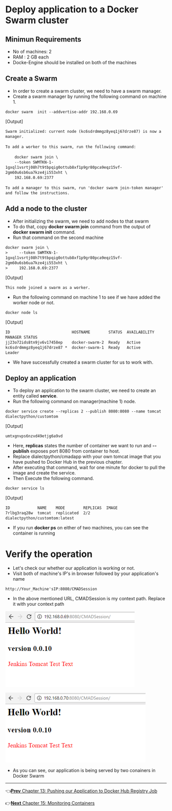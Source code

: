 # Deploy application to a Docker Swarm cluster
## Minimun Requirements
* No of machines: 2
* RAM : 2 GB each
* Docke-Engine should be installed on both of the machines

## Create a Swarm
* In order to create a swarm cluster, we need to have a swarm manager.
* Create a swarm manager by running the following command on machine 1.

```
docker swarm  init --addvertise-addr 192.168.0.69
```

[Output]

```
Swarm initialized: current node (kc6sdrdmmgz8yeq1j67drze87) is now a manager.

To add a worker to this swarm, run the following command:

    docker swarm join \
    --token SWMTKN-1-1gxql1vsrtj08h7t9tbpqig0ottub8xf1p9gr80pca9eqz15vf-2gm60u6sb6ua7kze4ji553xht \
    192.168.0.69:2377

To add a manager to this swarm, run 'docker swarm join-token manager' and follow the instructions.
```

## Add a node to the cluster
* After initializing the swarm, we need to add nodes to that swarm
* To do that, copy **docker swarm join** command from the output of **docker swarm init** command.
* Run that command on the second machine

```
docker swarm join \
>     --token SWMTKN-1-1gxql1vsrtj08h7t9tbpqig0ottub8xf1p9gr80pca9eqz15vf-2gm60u6sb6ua7kze4ji553xht \
>     192.168.0.69:2377
```

[Output]

```
This node joined a swarm as a worker.
```
* Run the following command on machine 1 to see if we have added the worker node or not.

```
docker node ls
```

[Output]

```
ID                           HOSTNAME        STATUS  AVAILABILITY  MANAGER STATUS
jj23o72ids8tn9jv6v17458ep    docker-swarm-2  Ready   Active
kc6sdrdmmgz8yeq1j67drze87 *  docker-swarm-1  Ready   Active        Leader
```
* We have successfully created a swarm cluster for us to work with.

## Deploy an application
* To deploy an application to the swarm cluster, we need to create an entity called **service**.
* Run the following command on manager(machine 1) node.

```
docker service create --replicas 2 --publish 8080:8080 --name tomcat dialectpython/customtom
```

[Output]

```
umtxgnvps6nzvd49etjg6a9vd
```

* Here, **replicas** states the number of container we want to run and **--publish** exposes port 8080 from container to host.
* Replace dialectpython/cmadapp with your own tomcat image that you have pushed to Docker Hub in the previous chapter.
* After executing that command, wait for one minute for docker to pull the image and create the service.
* Then Execute the following command.

```
docker service ls
```

[Output]

```
ID            NAME    MODE        REPLICAS  IMAGE
7rlbg3raq28w  tomcat  replicated  2/2       dialectpython/customtom:latest
```

* If you run **docker ps** on either of two machines, you can see the container is running

# Verify the operation
* Let's check our whether our application is working or not.
* Visit both of machine's IP's in browser followed by your application's name

```
http://Your_Machine'sIP:8080/CMADSession
```

* In the above mentioned URL, CMADSession is my context path. Replace it with your context path

![app1](images/Swarm/app1.png)

![app2](images/Swarm/app2.png)

* As you can see, our application is being served by two conainers in Docker Swarm

----
:point_left:[**Prev** Chapter 13: Pushing our Application to Docker Hub Registry Job](https://github.com/schoolofdevops/learn-jenkins/blob/master/manuscript/130_DockerHub_registry.md)

:point_right:[**Next** Chapter 15: Monitoring Containers](https://github.com/schoolofdevops/learn-jenkins/blob/master/manuscript/150_monitoring_containers.md)
